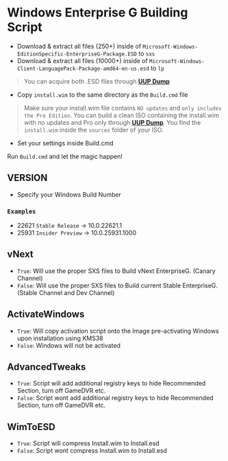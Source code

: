 # Windows Enterprise G Building Script

- Download & extract all files (250+) inside of ```Microsoft-Windows-EditionSpecific-EnterpriseG-Package.ESD``` to ```sxs```
- Download & extract all files (10000+) inside of ```Microsoft-Windows-Client-LanguagePack-Package-amd64-en-us.esd``` to ```lp```

> You can acquire both .ESD files through **[UUP Dump](https://uupdump.net)**

- Copy ```install.wim``` to the same directory as the ```Build.cmd``` file
> Make sure your install.wim file contains ```NO updates``` and ```only includes the Pro Edition```. You can build a clean ISO containing the install.wim with no updates and Pro only through **[UUP Dump](https://uupdump.net)**. You find the ```install.wim``` inside the ```sources``` folder of your ISO.

- Set your settings inside Build.cmd

Run ```Build.cmd``` and let the magic happen!

## VERSION

- Specify your Windows Build Number
### ```Examples```
- 22621 ```Stable Release``` -> 10.0.22621.1
- 25931 ```Insider Preview``` -> 10.0.25931.1000

## vNext

- ```True```: Will use the proper SXS files to Build vNext EnterpriseG. (Canary Channel)
- ```False```: Will use the proper SXS files to Build current Stable EnterpriseG. (Stable Channel and Dev Channel)

## ActivateWindows

- ```True```: Will copy activation script onto the Image pre-activating Windows upon installation using KMS38
- ```False```: Windows will not be activated

## AdvancedTweaks 

- ```True```: Script will add additional registry keys to hide Recommended Section, turn off GameDVR etc.
- ```False```: Script wont add additional registry keys to hide Recommended Section, turn off GameDVR etc.

## WimToESD 

- ```True```: Script will compress Install.wim to Install.esd
- ```False```: Script wont compress Install.wim to Install.esd


